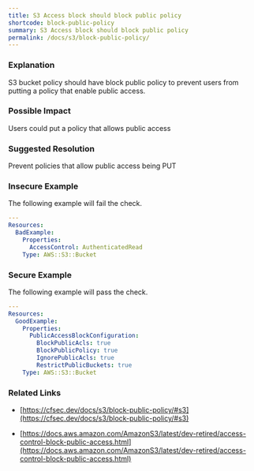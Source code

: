 ```yaml
---
title: S3 Access block should block public policy
shortcode: block-public-policy
summary: S3 Access block should block public policy 
permalink: /docs/s3/block-public-policy/
---
```


### Explanation


S3 bucket policy should have block public policy to prevent users from putting a policy that enable public access.


### Possible Impact
Users could put a policy that allows public access

### Suggested Resolution
Prevent policies that allow public access being PUT


### Insecure Example

The following example will fail the  check.

```yaml
---
Resources:
  BadExample:
    Properties:
      AccessControl: AuthenticatedRead
    Type: AWS::S3::Bucket

```



### Secure Example

The following example will pass the  check.

```yaml
---
Resources:
  GoodExample:
    Properties:
      PublicAccessBlockConfiguration:
        BlockPublicAcls: true
        BlockPublicPolicy: true
        IgnorePublicAcls: true
        RestrictPublicBuckets: true
    Type: AWS::S3::Bucket

```




### Related Links


- [https://cfsec.dev/docs/s3/block-public-policy/#s3](https://cfsec.dev/docs/s3/block-public-policy/#s3)

- [https://docs.aws.amazon.com/AmazonS3/latest/dev-retired/access-control-block-public-access.html](https://docs.aws.amazon.com/AmazonS3/latest/dev-retired/access-control-block-public-access.html)


